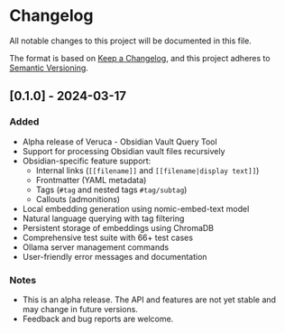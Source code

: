 # Changelog

All notable changes to this project will be documented in this file.

The format is based on [Keep a Changelog](https://keepachangelog.com/en/1.0.0/),
and this project adheres to [Semantic Versioning](https://semver.org/spec/v2.0.0.html).

## [0.1.0] - 2024-03-17

### Added
- Alpha release of Veruca - Obsidian Vault Query Tool
- Support for processing Obsidian vault files recursively
- Obsidian-specific feature support:
  - Internal links (`[[filename]]` and `[[filename|display text]]`)
  - Frontmatter (YAML metadata)
  - Tags (`#tag` and nested tags `#tag/subtag`)
  - Callouts (admonitions)
- Local embedding generation using nomic-embed-text model
- Natural language querying with tag filtering
- Persistent storage of embeddings using ChromaDB
- Comprehensive test suite with 66+ test cases
- Ollama server management commands
- User-friendly error messages and documentation

### Notes
- This is an alpha release. The API and features are not yet stable and may change in future versions.
- Feedback and bug reports are welcome.